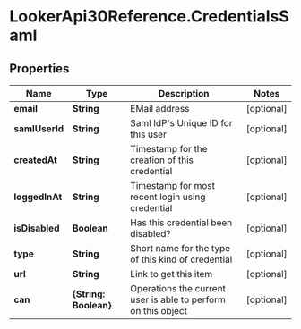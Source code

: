 # LookerApi30Reference.CredentialsSaml

## Properties
Name | Type | Description | Notes
------------ | ------------- | ------------- | -------------
**email** | **String** | EMail address | [optional] 
**samlUserId** | **String** | Saml IdP&#39;s Unique ID for this user | [optional] 
**createdAt** | **String** | Timestamp for the creation of this credential | [optional] 
**loggedInAt** | **String** | Timestamp for most recent login using credential | [optional] 
**isDisabled** | **Boolean** | Has this credential been disabled? | [optional] 
**type** | **String** | Short name for the type of this kind of credential | [optional] 
**url** | **String** | Link to get this item | [optional] 
**can** | **{String: Boolean}** | Operations the current user is able to perform on this object | [optional] 


